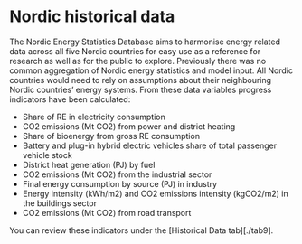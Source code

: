 # Nordic historical data

The Nordic Energy Statistics Database aims to harmonise energy related data across all five Nordic countries for easy use as a reference for research as well as for the public to explore. Previously there was no common aggregation of Nordic energy statistics and model input. All Nordic countries would need to rely on assumptions about their neighbouring Nordic countries’ energy systems.
From these data variables progress indicators have been calculated:
- Share of RE in electricity consumption
- CO2 emissions (Mt CO2) from power and district heating
- Share of bioenergy from gross RE consumption
- Battery and plug-in hybrid electric vehicles share of total passenger vehicle stock
- District heat generation (PJ) by fuel
- CO2 emissions (Mt CO2) from the industrial sector
- Final energy consumption by source (PJ) in industry
- Energy intensity (kWh/m2) and CO2 emissions intensity (kgCO2/m2) in the buildings sector 
- CO2 emissions (Mt CO2) from road transport

You can review these indicators under the [Historical Data tab][./tab9].